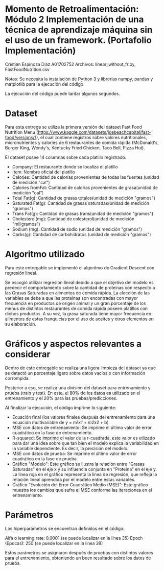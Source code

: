 # Momento de Retroalimentación: Módulo 2 Implementación de una técnica de aprendizaje máquina sin el uso de un framework. (Portafolio Implementación)
Cristian Espinosa Díaz A01702752
Archivos: linear_without_fr.py, FastFoodNutrition.csv

Notas: Se necesita la instalación de Python 3 y librerías numpy, pandas y matplotlib para la ejecución del código.

La ejecución del código puede tardar algunos segundos.

# Dataset
Para esta entrega se utiliza la primera versión del dataset Fast Food Nutrition Menu (https://www.kaggle.com/datasets/joebeachcapital/fast-food/versions/1), el cual contiene registros sobre valores nutritionales, micronutrientes y calories de 6 restaurantes de comida rápida (McDonald's, Burger King, Wendy's, Kentucky Fried Chicken, Taco Bell, Pizza Hut).

El dataset posee 14 columnas sobre cada platillo registrado:

* Company: El restaurante donde se localiza el platillo
* Item: Nombre oficial del platillo
* Calories: Cantidad de calorías provenientes de todas las fuentes (unidad de medición "cal") 
* Calories fromFat: Cantidad de calorías provenientes de grasa(unidad de medición "cal") 
* Total Fat(g): Cantidad de grasas totales(unidad de medición "gramos") 
* Saturated Fat(g): Cantidad de grasas saturadas(unidad de medición "gramos") 
* Trans Fat(g): Cantidad de grasas trans(unidad de medición "gramos") 
* Cholesterol(mg): Cantidad de colesterol(unidad de medición "miligramos") 
* Sodium (mg): Cantidad de sodio (unidad de medición "gramos") 
* Carbs(g): Cantidad de carbohidratos (unidad de medición "gramos") 

# Algoritmo utilizado
Para este entregable se implementó el algoritmo de Gradient Descent con regresión lineal.

Se escogió utilizar regresión lineal debido a que el objetivo del modelo es predecir el comportamiento sobre la cantidad de proteínas con respecto a las Grasas Saturadas en alimentos de comida rápida. La elección de las variables se debe a que las proteínas son encontradas con mayor frecuencia en productos de origen animal y un gran porcentaje de los menus de distintos restaurantes de comida rápida poseen platillos con dichos productos. A su vez, la grasa saturada tiene mayor frecuencia en alimentos de estas franquicias por el uso de aceites y otros elementos en su elaboración. 

# Gráficos y aspectos relevantes a considerar

Dentro de este entregable se realiza una ligera limpieza del dataset ya que se detectó un porcentaje ligero sobre datos vacíos o con información corrompida.

Posterior a eso, se realiza una división del dataset para entrenamiento y prueba (train y test). En este, el 80% de los datos es utilizado en el entrenamiento y el 20% para las pruebas/predicciones.

Al finalizar la ejecución, el código imprime lo siguiente:

* Ecuación final (los valores finales después del entrenamiento para una ecuación multivariable de y = m1*x1 + m2*x2 + b)
* MSE con datos de entrenamiento: Se imprime el último valor de error cuadrático en la fase de entrenamiento.
* R-squared: Se imprime el valor de la r-cuadrada, este valor es utlizado para dar una idea sobre que tan bien el modelo explica la variabilidad en la variable dependiente. Es decir, la precisión del modelo.
* MSE con datos de prueba: Se imprime el último valor de error cuadrático en la fase de prueba.
* Gráfico "Modelo": Este gráfico se ilustra la relación entre "Grasas Saturadas" en el eje x y su influencia conjunta en "Proteína" en el eje y. La línea roja en el gráfico representa la línea de regresión, que refleja la relación lineal aprendida por el modelo entre estas variables. 
* Gráfico "Evolución del Error Cuadrático Medio (MSE)": Este gráfico muestra los cambios que sufre el MSE conforme las iteraciones en el entrenamiento.

# Parámetros
Los hiperparámetros se encuentran definidos en el código:

Alfa o learning rate: 0.0001 (se puede localizar en la línea 35)
Epoch (Épocas): 250 (se puede localizar en la línea 38)

Estos parámetros se asignaron después de pruebas con distintos valores para el entrenamiento, obteniendo un buen resultado sobre los datos de prueba.
